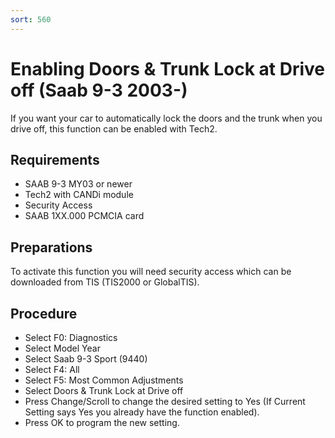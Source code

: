 ```yaml
---
sort: 560
---
```


# Enabling Doors & Trunk Lock at Drive off (Saab 9-3 2003-)

If you want your car to automatically lock the doors and the trunk when you drive off, this function can be enabled with Tech2.

## Requirements

* SAAB 9-3 MY03 or newer
* Tech2 with CANDi module
* Security Access
* SAAB 1XX.000 PCMCIA card

## Preparations

To activate this function you will need security access which can be downloaded from TIS (TIS2000 or GlobalTIS).

## Procedure

* Select F0: Diagnostics
* Select Model Year
* Select Saab 9-3 Sport (9440)
* Select F4: All
* Select F5: Most Common Adjustments
* Select Doors & Trunk Lock at Drive off
* Press Change/Scroll to change the desired setting to Yes (If Current Setting says Yes you already have the function enabled).
* Press OK to program the new setting.
